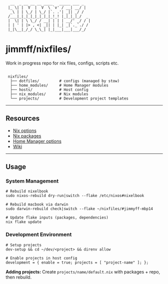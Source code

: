 ```text
  __  _ __ __ __ ____   _____ ___ _    
 |_ \| |  V  |  V  \ `v' / __| __/ |   
  _\ | | \_/ | \_/ |`. .'| _|| _/ /    
 /___|_|_|_|_|_|_|_|_!_! |_|_|_|_/  _  
 |  \| | \ \_/ / __| | | | __/' _/ / | 
 | | ' | |> , <| _|| | |_| _|`._`./ /  
 |_|\__|_/_/ \_\_| |_|___|___|___/_/   

```

# jimmff/nixfiles/

Work in progress repo for nix files, configs, scripts etc.

```text

 nixfiles/
  ├── dotfiles/         # configs (managed by stow)
  ├── home_modules/     # Home Manager modules
  ├── hosts/            # Host config
  ├── nix_modules/      # Nix modules
  └── projects/         # Development project templates

```
---

## Resources

- [Nix options](https://search.nixos.org/options)
- [Nix packages](https://search.nixos.org/packages)
- [Home Manager options](https://home-manager-options.extranix.com/)
- [Wiki](https://wiki.nixos.org/)

---

## Usage

### System Management

```shell
# Rebuild nixelbook
sudo nixos-rebuild dry-run|switch --flake /etc/nixos#nixelbook

# Rebuild macbook via darwin
sudo darwin-rebuild check|switch --flake ~/nixfiles/#jimmyff-mbp14

# Update flake inputs (packages, dependencies)
nix flake update
```

### Development Environment

```shell
# Setup projects
dev-setup && cd ~/dev/<project> && direnv allow

# Enable projects in host config
development = { enable = true; projects = [ "project-name" ]; };
```

**Adding projects:** Create `projects/name/default.nix` with packages + repo, then rebuild.
